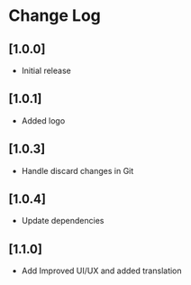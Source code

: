 # Change Log

## [1.0.0]

- Initial release

## [1.0.1]

- Added logo

## [1.0.3]

- Handle discard changes in Git

## [1.0.4]

- Update dependencies

## [1.1.0]

- Add Improved UI/UX and added translation
